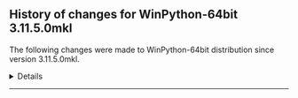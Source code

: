﻿## History of changes for WinPython-64bit 3.11.5.0mkl

The following changes were made to WinPython-64bit distribution since version 3.11.5.0mkl.

<details>

</details>
* * *
